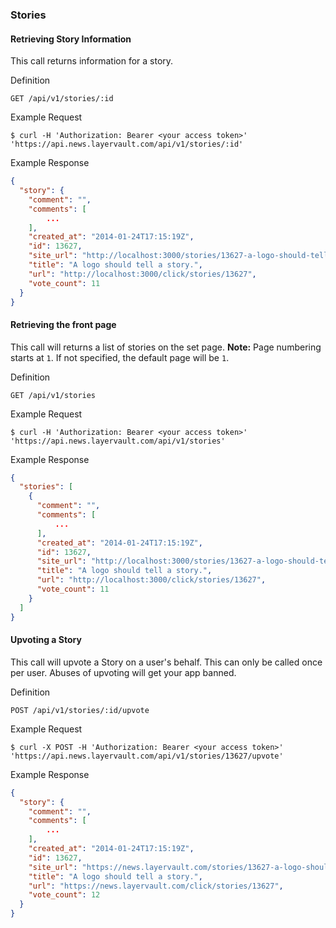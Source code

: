 ### Stories

#### Retrieving Story Information

This call returns information for a story.

 Definition

    GET /api/v1/stories/:id

 Example Request

    $ curl -H 'Authorization: Bearer <your access token>' 'https://api.news.layervault.com/api/v1/stories/:id'

 Example Response

```json
{
  "story": {
    "comment": "",
    "comments": [
        ...
    ],
    "created_at": "2014-01-24T17:15:19Z",
    "id": 13627,
    "site_url": "http://localhost:3000/stories/13627-a-logo-should-tell-a-story",
    "title": "A logo should tell a story.",
    "url": "http://localhost:3000/click/stories/13627",
    "vote_count": 11
  }
}
```

#### Retrieving the front page

This call will returns a list of stories on the set page. **Note:** Page numbering starts at `1`.
If not specified, the default page will be `1`.

 Definition

    GET /api/v1/stories

 Example Request

    $ curl -H 'Authorization: Bearer <your access token>' 'https://api.news.layervault.com/api/v1/stories'

 Example Response

```json
{
  "stories": [
    {
      "comment": "",
      "comments": [
          ...
      ],
      "created_at": "2014-01-24T17:15:19Z",
      "id": 13627,
      "site_url": "http://localhost:3000/stories/13627-a-logo-should-tell-a-story",
      "title": "A logo should tell a story.",
      "url": "http://localhost:3000/click/stories/13627",
      "vote_count": 11
    }
  ]
}
```

#### Upvoting a Story

This call will upvote a Story on a user's behalf. This can only be called once per user.
Abuses of upvoting will get your app banned.

 Definition

    POST /api/v1/stories/:id/upvote

 Example Request

    $ curl -X POST -H 'Authorization: Bearer <your access token>' 'https://api.news.layervault.com/api/v1/stories/13627/upvote'

 Example Response

```json
{
  "story": {
    "comment": "",
    "comments": [
        ...
    ],
    "created_at": "2014-01-24T17:15:19Z",
    "id": 13627,
    "site_url": "https://news.layervault.com/stories/13627-a-logo-should-tell-a-story",
    "title": "A logo should tell a story.",
    "url": "https://news.layervault.com/click/stories/13627",
    "vote_count": 12
  }
}
```
